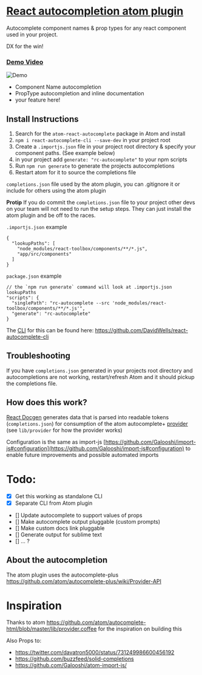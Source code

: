 # [React autocompletion atom plugin](https://atom.io/packages/atom-react-autocomplete)

Autocomplete component names & prop types for any react component used in your project.

DX for the win!

### [Demo Video](http://www.youtube.com/watch?v=UhR0JuWWhGI)

![Demo](https://cloud.githubusercontent.com/assets/532272/16675986/dffd63ae-447a-11e6-9ca7-2076d514a8e9.gif)

- Component Name autocompletion
- PropType autocompletion and inline documentation
- your feature here!

## Install Instructions

1. Search for the `atom-react-autocomplete` package in Atom and install
2. `npm i react-autocomplete-cli --save-dev` in your project root
3. Create a `.importjs.json` file in your project root directory & specify your component paths. (See example below)
4. in your project add `generate: "rc-autocomplete"` to your npm scripts
5. Run `npm run generate` to generate the projects autocompletions
6. Restart atom for it to source the completions file

`completions.json` file used by the atom plugin, you can .gitignore it or include for others using the atom plugin

**Protip** If you do commit the `completions.json` file to your project other devs on your team will not need to run the setup steps. They can just install the atom plugin and be off to the races.

`.importjs.json` example
```
{
  "lookupPaths": [
    "node_modules/react-toolbox/components/**/*.js",
    "app/src/components"
  ]
}
```

`package.json` example
```
// the `npm run generate` command will look at .importjs.json lookupPaths
"scripts": {
  "singlePath": "rc-autocomplete --src 'node_modules/react-toolbox/components/**/*.js'",
  "generate": "rc-autocomplete"
}
```

The [CLI](https://github.com/DavidWells/react-autocomplete-cli) for this can be found here: https://github.com/DavidWells/react-autocomplete-cli

## Troubleshooting

If you have `completions.json` generated in your projects root directory and autocompletions are not working, restart/refresh Atom and it should pickup the completions file.

## How does this work?

[React Docgen](https://github.com/reactjs/react-docgen) generates data that is parsed into readable tokens (`completions.json`) for consumption of the atom autocomplete+ [provider](https://github.com/atom/autocomplete-plus/wiki/Provider-API) (see `lib/provider` for how the provider works)

Configuration is the same as import-js [https://github.com/Galooshi/import-js#configuration](https://github.com/Galooshi/import-js#configuration) to enable future improvements and possible automated imports

# Todo:

- [x] Get this working as standalone CLI
- [x] Separate CLI from Atom plugin
- [] Update autocomplete to support values of props
- [] Make autocomplete output pluggable (custom prompts)
- [] Make custom docs link pluggable
- [] Generate output for sublime text
- [] ... ?

## About the autocompletion

The atom plugin uses the autocomplete-plus https://github.com/atom/autocomplete-plus/wiki/Provider-API

# Inspiration

Thanks to atom https://github.com/atom/autocomplete-html/blob/master/lib/provider.coffee for the inspiration on building this

Also Props to:

- https://twitter.com/davatron5000/status/731249986600456192
- https://github.com/buzzfeed/solid-completions
- https://github.com/Galooshi/atom-import-js/
